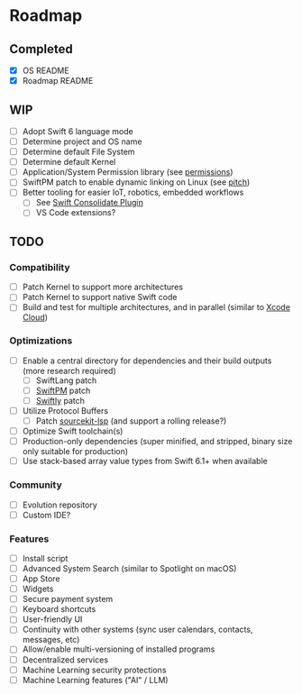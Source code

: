 # Roadmap

## Completed

- [x] OS README
- [x] Roadmap README

## WIP

- [ ] Adopt Swift 6 language mode
- [ ] Determine project and OS name
- [ ] Determine default File System
- [ ] Determine default Kernel
- [ ] Application/System Permission library (see [permissions](https://github.com/schwiftyos/schwifty-permissions))
- [ ] SwiftPM patch to enable dynamic linking on Linux (see [pitch](https://forums.swift.org/t/77605))
- [ ] Better tooling for easier IoT, robotics, embedded workflows
  - [ ] See [Swift Consolidate Plugin](https://github.com/RandomHashTags/swift-consolidate-plugin)
  - [ ] VS Code extensions?

## TODO

### Compatibility

- [ ] Patch Kernel to support more architectures
- [ ] Patch Kernel to support native Swift code
- [ ] Build and test for multiple architectures, and in parallel (similar to [Xcode Cloud](https://developer.apple.com/xcode-cloud/))
     
### Optimizations

- [ ] Enable a central directory for dependencies and their build outputs (more research required)
  - [ ] SwiftLang patch
  - [ ] [SwiftPM](https://github.com/swiftlang/swift-package-manager) patch
  - [ ] [Swiftly](https://github.com/swiftlang/swiftly) patch
- [ ] Utilize Protocol Buffers
  - [ ] Patch [sourcekit-lsp](https://github.com/swiftlang/sourcekit-lsp) (and support a rolling release?)
- [ ] Optimize Swift toolchain(s)
- [ ] Production-only dependencies (super minified, and stripped, binary size only suitable for production)
- [ ] Use stack-based array value types from Swift 6.1+ when available
     
### Community

- [ ] Evolution repository
- [ ] Custom IDE?

### Features

- [ ] Install script
- [ ] Advanced System Search (similar to Spotlight on macOS)
- [ ] App Store
- [ ] Widgets
- [ ] Secure payment system
- [ ] Keyboard shortcuts
- [ ] User-friendly UI
- [ ] Continuity with other systems (sync user calendars, contacts, messages, etc)
- [ ] Allow/enable multi-versioning of installed programs
- [ ] Decentralized services
- [ ] Machine Learning security protections
- [ ] Machine Learning features ("AI" / LLM)
